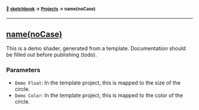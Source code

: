 #### <sup>:notebook: [sketchbook](https://github.com/flatpickles/sketchbook) → [Projects](../) → __name__(noCase)</sup>
---

## [__name__(noCase)](http://flatpickles.com/sketchbook/#shader-template)

This is a demo shader, generated from a template. Documentation should be filled out before publishing (todo).

### Parameters

* `Demo Float`: In the template project, this is mapped to the size of the circle.
* `Demo Color`: In the template project, this is mapped to the color of the circle.